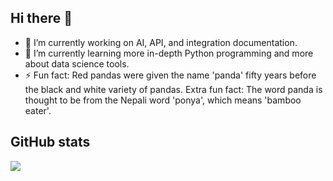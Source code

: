 ## Hi there 👋

<!--
**whitneymeredith/whitneymeredith** is a ✨ _special_ ✨ repository because its `README.md` (this file) appears on your GitHub profile.

Here are some ideas to get you started:
-->

- 🔭 I’m currently working on AI, API, and integration documentation.
- 🌱 I’m currently learning more in-depth Python programming and more about data science tools.
- ⚡ Fun fact: Red pandas were given the name 'panda' fifty years before the black and white variety of pandas. Extra fun fact: The word panda is thought to be from the Nepali word 'ponya', which means 'bamboo eater'.

## GitHub stats

<img align='center' src="https://github-readme-stats.vercel.app/api?username=whitneymeredith&show_icons=true&theme=tokyonight">
